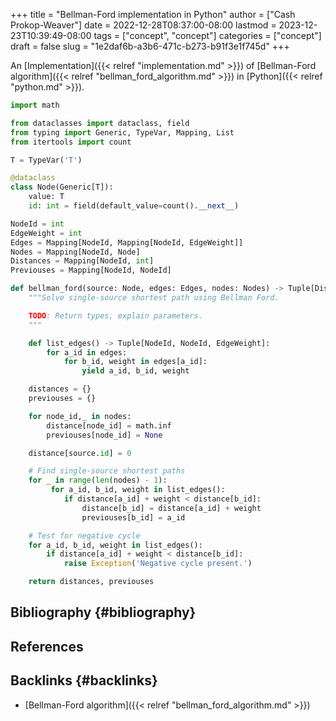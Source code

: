 +++
title = "Bellman-Ford implementation in Python"
author = ["Cash Prokop-Weaver"]
date = 2022-12-28T08:37:00-08:00
lastmod = 2023-12-23T10:39:49-08:00
tags = ["concept", "concept"]
categories = ["concept"]
draft = false
slug = "1e2daf6b-a3b6-471c-b273-b91f3e1f745d"
+++

An [Implementation]({{< relref "implementation.md" >}}) of [Bellman-Ford algorithm]({{< relref "bellman_ford_algorithm.md" >}}) in [Python]({{< relref "python.md" >}}).

```python
import math

from dataclasses import dataclass, field
from typing import Generic, TypeVar, Mapping, List
from itertools import count

T = TypeVar('T')

@dataclass
class Node(Generic[T]):
    value: T
    id: int = field(default_value=count().__next__)

NodeId = int
EdgeWeight = int
Edges = Mapping[NodeId, Mapping[NodeId, EdgeWeight]]
Nodes = Mapping[NodeId, Node]
Distances = Mapping[NodeId, int]
Previouses = Mapping[NodeId, NodeId]

def bellman_ford(source: Node, edges: Edges, nodes: Nodes) -> Tuple[Distances, Previouses]:
    """Solve single-source shortest path using Bellman Ford.

    TODO: Return types, explain parameters.
    """

    def list_edges() -> Tuple[NodeId, NodeId, EdgeWeight]:
        for a_id in edges:
            for b_id, weight in edges[a_id]:
                yield a_id, b_id, weight

    distances = {}
    previouses = {}

    for node_id,_ in nodes:
        distance[node_id] = math.inf
        previouses[node_id] = None

    distance[source.id] = 0

    # Find single-source shortest paths
    for _ in range(len(nodes) - 1):
         for a_id, b_id, weight in list_edges():
            if distance[a_id] + weight < distance[b_id]:
                distance[b_id] = distance[a_id] + weight
                previouses[b_id] = a_id

    # Test for negative cycle
    for a_id, b_id, weight in list_edges():
        if distance[a_id] + weight < distance[b_id]:
            raise Exception('Negative cycle present.')

    return distances, previouses
```


## Bibliography {#bibliography}

## References

<style>.csl-entry{text-indent: -1.5em; margin-left: 1.5em;}</style><div class="csl-bib-body">
</div>



## Backlinks {#backlinks}

-   [Bellman-Ford algorithm]({{< relref "bellman_ford_algorithm.md" >}})
